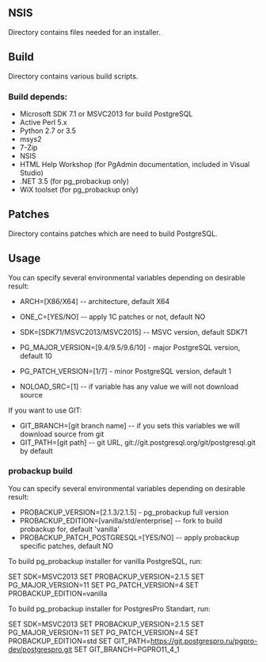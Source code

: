 ## NSIS

Directory contains files needed for an installer.

## Build

Directory contains various build scripts.

### Build depends:

* Microsoft SDK 7.1 or MSVC2013 for build PostgreSQL
* Active Perl 5.x
* Python 2.7 or 3.5
* msys2
* 7-Zip
* NSIS
* HTML Help Workshop (for PgAdmin documentation, included in Visual Studio)
* .NET 3.5 (for pg_probackup only)
* WiX toolset (for pg_probackup only)

## Patches

Directory contains patches which are need to build PostgreSQL.

## Usage
You can specify several environmental variables depending on desirable result:

* ARCH=[X86/X64] -- architecture, default X64
* ONE_C=[YES/NO] -- apply 1C patches or not, default NO
* SDK=[SDK71/MSVC2013/MSVC2015] -- MSVC version, default SDK71
* PG_MAJOR_VERSION=[9.4/9.5/9.6/10] - major PostgreSQL version, default 10
* PG_PATCH_VERSION=[1/7] - minor PostgreSQL version, default 1

* NOLOAD_SRC=[1] -- if variable has any value we will not download source

If you want to use GIT:

* GIT_BRANCH=[git branch name] -- if you sets this variables we will download source from git
* GIT_PATH=[git path] -- git URL, git://git.postgresql.org/git/postgresql.git by default

### probackup build
You can specify several environmental variables depending on desirable result:

* PROBACKUP_VERSION=[2.1.3/2.1.5] - pg_probackup full version
* PROBACKUP_EDITION=[vanilla/std/enterprise] -- fork to build probackup for, default 'vanilla'
* PROBACKUP_PATCH_POSTGRESQL=[YES/NO] -- apply probackup specific patches, default NO

To build pg_probackup installer for vanilla PostgreSQL, run:

SET SDK=MSVC2013
SET PROBACKUP_VERSION=2.1.5
SET PG_MAJOR_VERSION=11
SET PG_PATCH_VERSION=4
SET PROBACKUP_EDITION=vanilla

To build pg_probackup installer for PostgresPro Standart, run:

SET SDK=MSVC2013
SET PROBACKUP_VERSION=2.1.5
SET PG_MAJOR_VERSION=11
SET PG_PATCH_VERSION=4
SET PROBACKUP_EDITION=std
SET GIT_PATH=https://git.postgrespro.ru/pgpro-dev/postgrespro.git
SET GIT_BRANCH=PGPRO11_4_1